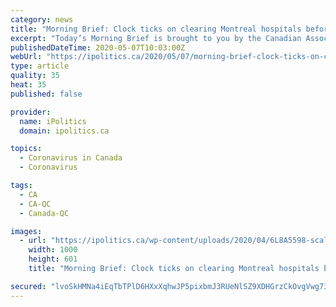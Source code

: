 ```yaml
---
category: news
title: "Morning Brief: Clock ticks on clearing Montreal hospitals before Quebec re-opens"
excerpt: "Today’s Morning Brief is brought to you by the Canadian Association of Social Workers. Throughout COVID-19, social workers have been essential. CASW calls on the federal governm"
publishedDateTime: 2020-05-07T10:03:00Z
webUrl: "https://ipolitics.ca/2020/05/07/morning-brief-clock-ticks-on-clearing-montreal-hospitals-before-quebec-re-opens/"
type: article
quality: 35
heat: 35
published: false

provider:
  name: iPolitics
  domain: ipolitics.ca

topics:
  - Coronavirus in Canada
  - Coronavirus

tags:
  - CA
  - CA-QC
  - Canada-QC

images:
  - url: "https://ipolitics.ca/wp-content/uploads/2020/04/6L8A5598-scaled-e1588362091241.jpg"
    width: 1000
    height: 601
    title: "Morning Brief: Clock ticks on clearing Montreal hospitals before Quebec re-opens"

secured: "lvoSkHMNa4iEqTbTPlD6HXxXqhwJP5pixbmJ3RUeNlSZ9XDHGrzCkOvgVwg73wtKoWt/o7FaUqsUssnFX24flaAk++DzIh9IZd7kiMhsUHP77Up6MjnwxpOsnsV1o8gn9NgI3XwWOI0UDrjudKy1YbgvK45GLknz/I6WnfzogCZks+6eYN2knW2JDV2e2n2UwK/+MIeL4tOuEdlLFUlxSG1Sfi+miSGWRsJac8KMAFe49UHt+yzOjIFSvceGPhtN43Nt3ocfRFApwZRAuD0A+mQ98ST/N/J+6/pxySgoYBBgMH0xqJ0NX8FJfxyNvV79;icJ0n/bmwDJ8UAJaufD0UA=="
---
```


